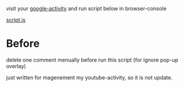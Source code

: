 visit your [google-activity](https://myactivity.google.com/page?hl=ko&utm_medium=web&utm_source=youtube&page=youtube_comments) and run script below in browser-console

[script.js](https://github.com/shlifedev/delete-all-youtube-comments/blob/main/script.js)

# Before
delete one comment menually before run this script (for ignore pop-up overlay)   



just written for magenement my youtube-activity, so it is not update.

